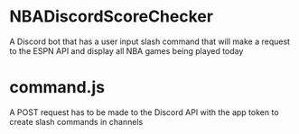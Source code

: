 # NBADiscordScoreChecker
A Discord bot that has a user input slash command that will make a request to the ESPN API and display all NBA games being played today

# command.js 
A POST request has to be made to the Discord API with the app token to create slash commands in channels
